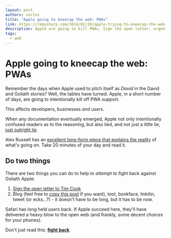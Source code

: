 ```yaml
---
layout: post
authors: carlos
title: "Apple going to kneecap the web: PWAs"
link: https://remysharp.com/2024/02/28/apple-trying-to-kneecap-the-web-pwas
description: Apple are going to kill PWAs. Sign the open letter, urgently, today.
tags:
  - web
---
```

# Apple going to kneecap the web: PWAs

Remember the days when Apple used to pitch itself as *David* in the David and Goliath stories? Well, the tables have turned. Apple, in a short number of days, are going to intentionally kill off PWA support.

This affects developers, businesses *and* users.

When any documentation eventually emerged, Apple not only intentionally confused readers as to the reasoning, but also lied, and not just a little lie, [just outright lie](https://infrequently.org/2024/02/home-screen-advantage/#lies%2C-damned-lies%2C-and-%22still%2C-we-regret...%22).

Alex Russell has an [excellent long-form piece that explains the reality](https://infrequently.org/2024/02/home-screen-advantage/) of what's going on. Take 20 minutes of your day and read it.

## Do two things

There are two things you can do to help to _attempt_ to fight back against Goliath Apple:

1. [Sign the open letter to Tim Cook](https://letter.open-web-advocacy.org/)
2. Blog (feel free to [copy this post](https://github.com/remy/remysharp.com/blob/main/public/blog/apple-trying-to-kneecap-the-web-pwas.md) if you want), toot, bookface, linkitin, tweet (or ecks…?) - it doesn't have to be long, but it has to be now.

Safari has long held users back. If Apple succeed here, they'll have delivered a heavy blow to the open web (and frankly, some decent choices for your phones).

Don't just read this: [**fight back**](https://letter.open-web-advocacy.org/)

